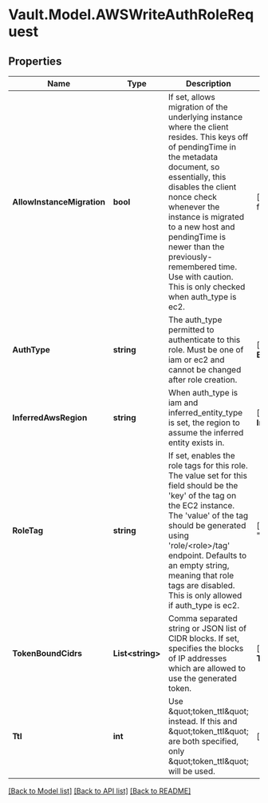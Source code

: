# Vault.Model.AWSWriteAuthRoleRequest

## Properties

Name | Type | Description | Notes
------------ | ------------- | ------------- | -------------
**AllowInstanceMigration** | **bool** | If set, allows migration of the underlying instance where the client resides. This keys off of pendingTime in the metadata document, so essentially, this disables the client nonce check whenever the instance is migrated to a new host and pendingTime is newer than the previously-remembered time. Use with caution. This is only checked when auth_type is ec2. | [optional] [default to false]
**AuthType** | **string** | The auth_type permitted to authenticate to this role. Must be one of iam or ec2 and cannot be changed after role creation. | [optional] **BoundAccountId** | **List&lt;string&gt;** | If set, defines a constraint on the EC2 instances that the account ID in its identity document to match one of the IDs specified by this parameter. This is only applicable when auth_type is ec2 or inferred_entity_type is ec2_instance. | [optional] **BoundAmiId** | **List&lt;string&gt;** | If set, defines a constraint on the EC2 instances that they should be using one of the AMI IDs specified by this parameter. This is only applicable when auth_type is ec2 or inferred_entity_type is ec2_instance. | [optional] **BoundEc2InstanceId** | **List&lt;string&gt;** | If set, defines a constraint on the EC2 instances to have one of the given instance IDs. Can be a list or comma-separated string of EC2 instance IDs. This is only applicable when auth_type is ec2 or inferred_entity_type is ec2_instance. | [optional] **BoundIamInstanceProfileArn** | **List&lt;string&gt;** | If set, defines a constraint on the EC2 instances to be associated with an IAM instance profile ARN which has a prefix that matches one of the values specified by this parameter. The value is prefix-matched (as though it were a glob ending in &#x27;*&#x27;). This is only applicable when auth_type is ec2 or inferred_entity_type is ec2_instance. | [optional] **BoundIamPrincipalArn** | **List&lt;string&gt;** | ARN of the IAM principals to bind to this role. Only applicable when auth_type is iam. | [optional] **BoundIamRoleArn** | **List&lt;string&gt;** | If set, defines a constraint on the authenticating EC2 instance that it must match one of the IAM role ARNs specified by this parameter. The value is prefix-matched (as though it were a glob ending in &#x27;*&#x27;). The configured IAM user or EC2 instance role must be allowed to execute the &#x27;iam:GetInstanceProfile&#x27; action if this is specified. This is only applicable when auth_type is ec2 or inferred_entity_type is ec2_instance. | [optional] **BoundRegion** | **List&lt;string&gt;** | If set, defines a constraint on the EC2 instances that the region in its identity document match one of the regions specified by this parameter. This is only applicable when auth_type is ec2. | [optional] **BoundSubnetId** | **List&lt;string&gt;** | If set, defines a constraint on the EC2 instance to be associated with the subnet ID that matches one of the values specified by this parameter. This is only applicable when auth_type is ec2 or inferred_entity_type is ec2_instance. | [optional] **BoundVpcId** | **List&lt;string&gt;** | If set, defines a constraint on the EC2 instance to be associated with a VPC ID that matches one of the value specified by this parameter. This is only applicable when auth_type is ec2 or inferred_entity_type is ec2_instance. | [optional] **DisallowReauthentication** | **bool** | If set, only allows a single token to be granted per instance ID. In order to perform a fresh login, the entry in the access list for the instance ID needs to be cleared using &#x27;auth/aws-ec2/identity-accesslist/&lt;instance_id&gt;&#x27; endpoint. This is only applicable when auth_type is ec2. | [optional] [default to false]
**InferredAwsRegion** | **string** | When auth_type is iam and inferred_entity_type is set, the region to assume the inferred entity exists in. | [optional] **InferredEntityType** | **string** | When auth_type is iam, the AWS entity type to infer from the authenticated principal. The only supported value is ec2_instance, which will extract the EC2 instance ID from the authenticated role and apply the following restrictions specific to EC2 instances: bound_ami_id, bound_account_id, bound_iam_role_arn, bound_iam_instance_profile_arn, bound_vpc_id, bound_subnet_id. The configured EC2 client must be able to find the inferred instance ID in the results, and the instance must be running. If unable to determine the EC2 instance ID or unable to find the EC2 instance ID among running instances, then authentication will fail. | [optional] **MaxTtl** | **int** | Use \&quot;token_max_ttl\&quot; instead. If this and \&quot;token_max_ttl\&quot; are both specified, only \&quot;token_max_ttl\&quot; will be used. | [optional] **Period** | **int** | Use \&quot;token_period\&quot; instead. If this and \&quot;token_period\&quot; are both specified, only \&quot;token_period\&quot; will be used. | [optional] **Policies** | **List&lt;string&gt;** | Use \&quot;token_policies\&quot; instead. If this and \&quot;token_policies\&quot; are both specified, only \&quot;token_policies\&quot; will be used. | [optional] **ResolveAwsUniqueIds** | **bool** | If set, resolve all AWS IAM ARNs into AWS&#x27;s internal unique IDs. When an IAM entity (e.g., user, role, or instance profile) is deleted, then all references to it within the role will be invalidated, which prevents a new IAM entity from being created with the same name and matching the role&#x27;s IAM binds. Once set, this cannot be unset. | [optional] [default to true]
**RoleTag** | **string** | If set, enables the role tags for this role. The value set for this field should be the &#x27;key&#x27; of the tag on the EC2 instance. The &#x27;value&#x27; of the tag should be generated using &#x27;role/&lt;role&gt;/tag&#x27; endpoint. Defaults to an empty string, meaning that role tags are disabled. This is only allowed if auth_type is ec2. | [optional] [default to ""]
**TokenBoundCidrs** | **List&lt;string&gt;** | Comma separated string or JSON list of CIDR blocks. If set, specifies the blocks of IP addresses which are allowed to use the generated token. | [optional] **TokenExplicitMaxTtl** | **int** | If set, tokens created via this role carry an explicit maximum TTL. During renewal, the current maximum TTL values of the role and the mount are not checked for changes, and any updates to these values will have no effect on the token being renewed. | [optional] **TokenMaxTtl** | **int** | The maximum lifetime of the generated token | [optional] **TokenNoDefaultPolicy** | **bool** | If true, the &#x27;default&#x27; policy will not automatically be added to generated tokens | [optional] **TokenNumUses** | **int** | The maximum number of times a token may be used, a value of zero means unlimited | [optional] **TokenPeriod** | **int** | If set, tokens created via this role will have no max lifetime; instead, their renewal period will be fixed to this value. This takes an integer number of seconds, or a string duration (e.g. \&quot;24h\&quot;). | [optional] **TokenPolicies** | **List&lt;string&gt;** | Comma-separated list of policies | [optional] **TokenTtl** | **int** | The initial ttl of the token to generate | [optional] **TokenType** | **string** | The type of token to generate, service or batch | [optional] [default to "default-service"]
**Ttl** | **int** | Use \&quot;token_ttl\&quot; instead. If this and \&quot;token_ttl\&quot; are both specified, only \&quot;token_ttl\&quot; will be used. | [optional] 

[[Back to Model list]](../README.md#documentation-for-models) [[Back to API list]](../README.md#documentation-for-api-endpoints) [[Back to README]](../README.md)

